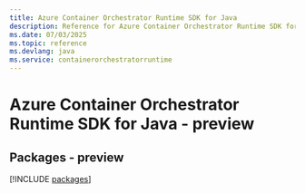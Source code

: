 ```yaml
---
title: Azure Container Orchestrator Runtime SDK for Java
description: Reference for Azure Container Orchestrator Runtime SDK for Java
ms.date: 07/03/2025
ms.topic: reference
ms.devlang: java
ms.service: containerorchestratorruntime
---
```

# Azure Container Orchestrator Runtime SDK for Java - preview
## Packages - preview
[!INCLUDE [packages](container-orchestrator-runtime-index.md)]